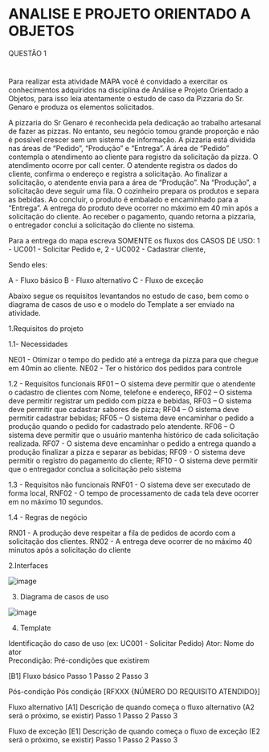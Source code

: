 # ANALISE E PROJETO ORIENTADO A OBJETOS
 
QUESTÃO 1
#
Para realizar esta atividade MAPA você é convidado a exercitar os conhecimentos adquiridos na disciplina de Análise e Projeto Orientado a Objetos, para isso leia atentamente o estudo de caso da Pizzaria do Sr. Genaro e produza os elementos solicitados.
 
A pizzaria do Sr Genaro é reconhecida pela dedicação ao trabalho artesanal de fazer as pizzas. No entanto, seu negócio tomou grande proporção e não é possível crescer sem um sistema de informação.  A pizzaria está dividida nas áreas de “Pedido”, “Produção” e “Entrega”. A área de “Pedido” contempla o atendimento ao cliente para registro da solicitação da pizza. O atendimento ocorre por call center. O atendente registra os dados do cliente, confirma o endereço e registra a solicitação. Ao finalizar a solicitação, o atendente envia para a área de “Produção”. Na “Produção”, a solicitação deve seguir uma fila. O cozinheiro prepara os produtos e separa as bebidas. Ao concluir, o produto é embalado e encaminhado para a “Entrega”. A entrega do produto deve ocorrer no máximo em 40 min após a solicitação do cliente.  Ao receber o pagamento, quando retorna a pizzaria, o entregador conclui a solicitação do cliente no sistema.

Para a entrega do mapa escreva SOMENTE os fluxos dos CASOS DE USO:
1 - UC001 - Solicitar Pedido e,
2 - UC002 - Cadastrar cliente,

Sendo eles:

A - Fluxo básico
B - Fluxo alternativo
C - Fluxo de exceção

Abaixo segue os requisitos levantandos no estudo de caso, bem como o diagrama de casos de uso e o modelo do Template a ser enviado na atividade.
 
1.Requisitos do projeto
 
1.1- Necessidades
 
NE01 - Otimizar o tempo do pedido até a entrega da pizza para que chegue em 40min ao cliente.
NE02 - Ter o histórico dos pedidos para controle
 
1.2 - Requisitos funcionais
RF01 – O sistema deve permitir que o atendente o cadastro de clientes com Nome, telefone e endereço,
RF02 – O sistema deve permitir registrar um pedido com pizza e bebidas,
RF03 – O sistema deve permitir que cadastrar sabores de pizza;
RF04 – O sistema deve permitir cadastrar bebidas;
RF05 – O sistema deve encaminhar o pedido a produção quando o pedido for cadastrado pelo atendente.
RF06 – O sistema deve permitir que o usuário mantenha histórico de cada solicitação realizada.
RF07 - O sistema deve encaminhar o pedido a entrega quando a produção finalizar a pizza e separar as bebidas;
RF09 - O sistema deve permitir o registro do pagamento do cliente;
RF10 - O sistema deve permitir que o entregador conclua a solicitação pelo sistema
 
1.3 - Requisitos não funcionais
RNF01 - O sistema deve ser executado de forma local,
RNF02 - O tempo de processamento de cada tela deve ocorrer em no máximo 10 segundos.
 
1.4 - Regras de negócio
 
RN01 - A produção deve respeitar a fila de pedidos de acordo com a solicitação dos clientes.
RN02 - A entrega deve ocorrer de no máximo 40 minutos após a solicitação do cliente
 
2.Interfaces

![image](https://user-images.githubusercontent.com/73788864/163652626-9db5af31-9b2a-4493-a2cf-3f39a81034f7.png)


3.   Diagrama de casos de uso

![image](https://user-images.githubusercontent.com/73788864/163652637-444829f4-5c90-42ef-9927-2f335159b083.png)


4. Template
 
Identificação do caso de uso (ex: UC001 - Solicitar Pedido)
Ator: Nome do ator  
Precondição: 
Pré-condições que existirem

[B1] Fluxo básico 
Passo 1
Passo 2
Passo 3
 
   Pós-condição
            Pós condição [RFXXX {NÚMERO DO REQUISITO ATENDIDO}]

Fluxo alternativo 
[A1] Descrição de quando começa o fluxo alternativo (A2 será o próximo, se existir)
Passo 1
Passo 2
Passo 3
 
Fluxo de exceção 
[E1] Descrição de quando começa o fluxo de exceção (E2 será o próximo, se existir)
Passo 1
Passo 2
Passo 3

